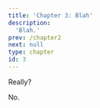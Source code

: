 ```yaml
---
title: 'Chapter 3: Blah'
description:
  'Blah.'
prev: /chapter2
next: null
type: chapter
id: 3
---
```


<exercise id="1" title="Functions" type="slides">

<slides source="chapter2_01_functions">
</slides>

</exercise>

<exercise id="2" title="Testing">

Really?

<choice id="ch2_q2">

<opt text="No" correct="true">

No.

</opt>

</choice>

</exercise>
